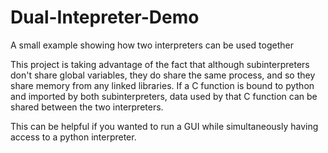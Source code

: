 # Dual-Intepreter-Demo
A small example showing how two interpreters can be used together

This project is taking advantage of the fact that although subinterpreters don't share global variables, they do share the same process, and so they share memory from any linked libraries. If a C function is bound to python and imported by both subinterpreters, data used by that C function can be shared between the two interpreters.

This can be helpful if you wanted to run a GUI while simultaneously having access to a python interpreter.
